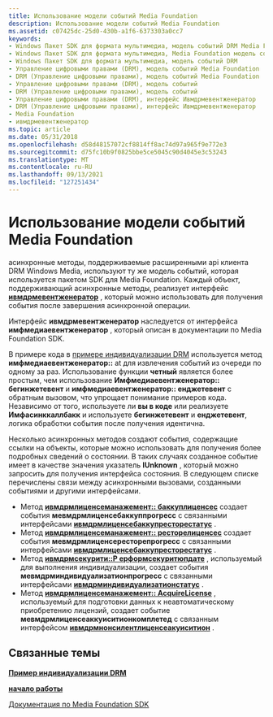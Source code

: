 ```yaml
---
title: Использование модели событий Media Foundation
description: Использование модели событий Media Foundation
ms.assetid: c07425dc-25d0-430b-a1f6-6373303a0cc7
keywords:
- Windows Пакет SDK для формата мультимедиа, модель событий DRM Media Foundation
- Windows Пакет SDK для формата мультимедиа, Media Foundation модель событий
- Windows Пакет SDK для формата мультимедиа, модель событий DRM
- Управление цифровыми правами (DRM), модель событий Media Foundation
- DRM (Управление цифровыми правами), модель событий Media Foundation
- Управление цифровыми правами (DRM), модель событий
- DRM (Управление цифровыми правами), модель событий
- Управление цифровыми правами (DRM), интерфейс Ивмдрмевентженератор
- DRM (Управление цифровыми правами), интерфейс Ивмдрмевентженератор
- Media Foundation
- ивмдрмевентженератор
ms.topic: article
ms.date: 05/31/2018
ms.openlocfilehash: d58d48157072cf8814ff8ac74d97a965f9e772e3
ms.sourcegitcommit: d75fc10b9f0825bbe5ce5045c90d4045e3c53243
ms.translationtype: MT
ms.contentlocale: ru-RU
ms.lasthandoff: 09/13/2021
ms.locfileid: "127251434"
---
```

# <a name="using-the-media-foundation-event-model"></a>Использование модели событий Media Foundation

асинхронные методы, поддерживаемые расширенными api клиента DRM Windows Media, используют ту же модель событий, которая используется пакетом SDK для Media Foundation. Каждый объект, поддерживающий асинхронные методы, реализует интерфейс [**ивмдрмевентженератор**](iwmdrmeventgenerator.md) , который можно использовать для получения события после завершения асинхронной операции.

Интерфейс **ивмдрмевентженератор** наследуется от интерфейса **имфмедиаевентженератор** , который описан в документации по Media Foundation SDK.

В примере кода в [примере индивидуализации DRM](drm-individualization-example.md) используется метод **имфмедиаевентженератор::** at для извлечения событий из очереди по одному за раз. Использование функции **четный** является более простым, чем использование **Имфмедиаевентженератор:: бегинжетевент** и **имфмедиаевентженератор:: енджетевент** с обратным вызовом, что упрощает понимание примеров кода. Независимо от того, используете ли **вы в коде** или реализуете **Имфасинккаллбакк** и используете **бегинжетевент** и **енджетевент**, логика обработки события после получения идентична.

Несколько асинхронных методов создают события, содержащие ссылки на объекты, которые можно использовать для получения более подробных сведений о состоянии. В таких случаях созданное событие имеет в качестве значения указатель **IUnknown** , который можно запросить для получения интерфейса состояния. В следующем списке перечислены связи между асинхронными вызовами, созданными событиями и другими интерфейсами.

-   Метод [**ивмдрмлиценсеманажемент:: баккуплиценсес**](iwmdrmlicensemanagement-backuplicenses.md) создает события **мевмдрмлиценсебаккуппрогресс** с связанными интерфейсами [**ивмдрмлиценсебаккупресторестатус**](iwmdrmlicensebackuprestorestatus.md) .
-   Метод [**ивмдрмлиценсеманажемент:: ресторелиценсес**](iwmdrmlicensemanagement-restorelicenses.md) создает события **мевмдрмлиценсересторепрогресс** с связанными интерфейсами [**ивмдрмлиценсебаккупресторестатус**](iwmdrmlicensebackuprestorestatus.md) .
-   Метод [**ивмдрмсекурити::P ерформсекуритюпдате**](iwmdrmsecurity-performsecurityupdate.md) , используемый для выполнения индивидуализации, создает события **мевмдрминдивидуализатионпрогресс** с связанными интерфейсами [**ивмдрминдивидуализатионстатус**](iwmdrmindividualizationstatus.md) .
-   Метод [**ивмдрмлиценсеманажемент:: AcquireLicense**](iwmdrmlicensemanagement-acquirelicense.md) , используемый для подготовки данных к неавтоматическому приобретению лицензий, создает событие **мевмдрмлиценсеаккуиситионкомплетед** с связанным интерфейсом [**ивмдрмнонсилентлиценсеакуиситион**](iwmdrmnonsilentlicenseaquisition.md) .

## <a name="related-topics"></a>Связанные темы

<dl> <dt>

[**Пример индивидуализации DRM**](drm-individualization-example.md)
</dt> <dt>

[**начало работы**](drm-getting-started.md)
</dt> <dt>

[Документация по Media Foundation SDK](https://www.microsoft.com/?ref=go)
</dt> </dl>

 

 





